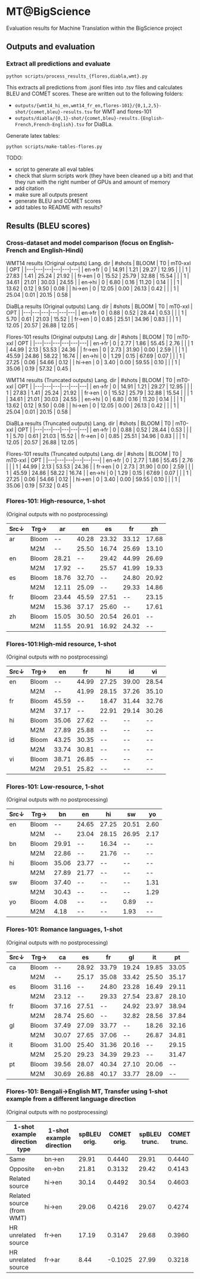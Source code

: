 # MT@BigScience

Evaluation results for Machine Translation within the BigScience project

## Outputs and evaluation

### Extract all predictions and evaluate

```
python scripts/process_results_{flores,diabla,wmt}.py
```

This extracts all predictions from .jsonl files into .tsv files and calculates BLEU and COMET scores. These are written out to the following folders:
- `outputs/{wmt14_hi_en,wmt14_fr_en,flores-101}/{0,1,2,5}-shot/{comet,bleu}-results.tsv` for WMT and flores-101
- `outputs/diabla/{0,1}-shot/{comet,bleu}-results.{English-French,French-English}.tsv` for DiaBLa.

Generate latex tables:
```
python scripts/make-tables-flores.py
```

TODO:
- script to generate all eval tables
- check that slurm scripts work (they have been cleaned up a bit) and that they run with the right number of GPUs and amount of memory
- add citation
- make sure all outputs present
- generate BLEU and COMET scores
- add tables to README with results?

## Results (BLEU scores)

### Cross-dataset and model comparison (focus on English-French and English-Hindi)

WMT14 results (Original outputs)
Lang. dir | #shots | BLOOM | T0 | mT0-xxl | OPT |
|---|---|---|---|---|---|
| en→fr | 0 | 14.91 | 1.21 | 29.27 | 12.95 |
| | 1 | 27.83 | 1.41 | 25.24 | 21.92 |
| fr→en | 0 | 15.52 | 25.79 | 32.88 | 15.54 |
| | 1 | 34.61 | 21.01 | 30.03 | 24.55 |
| en→hi | 0 | 6.80 | 0.16 | 11.20 | 0.14 |
| | 1 | 13.62 | 0.12 | 9.50 | 0.08 |
| hi→en | 0 | 12.05 | 0.00 | 26.13 | 0.42 |
| | 1 | 25.04 | 0.01 | 20.15 | 0.58 |

DiaBLa results (Original outputs)
Lang. dir | #shots | BLOOM | T0 | mT0-xxl | OPT |
|---|---|---|---|---|---|
| en→fr | 0 | 0.88 | 0.52 | 28.44 | 0.53 |
| | 1 | 5.70 | 0.61 | 21.03 | 15.52 |
| fr→en | 0 | 0.85 | 25.51 | 34.96 | 0.83 |
| | 1 | 12.05 | 20.57 | 26.88 | 12.05 |

Flores-101 results (Original outputs)
Lang. dir | #shots | BLOOM | T0 | mT0-xxl | OPT |
|---|---|---|---|---|---|
| en→fr | 0 | 2.77 | 1.86 | 55.45 | 2.76 |
| | 1 | 44.99 | 2.13 | 53.53 | 24.36 |
| fr→en | 0 | 2.73 | 31.90 | 0.00 | 2.59 |
| | 1 | 45.59 | 24.86 | 58.22 | 16.74 |
| en→hi | 0 | 1.29 | 0.15 | 67.69 | 0.07 |
| | 1 | 27.25 | 0.06 | 54.66 | 0.12 |
| hi→en | 0 | 3.40 | 0.00 | 59.55 | 0.10 |
| | 1 | 35.06 | 0.19 | 57.32 | 0.45 |

WMT14 results (Truncated outputs)
Lang. dir | #shots | BLOOM | T0 | mT0-xxl | OPT |
|---|---|---|---|---|---|
| en→fr | 0 | 14.91 | 1.21 | 29.27 | 12.95 |
| | 1 | 27.83 | 1.41 | 25.24 | 21.92 |
| fr→en | 0 | 15.52 | 25.79 | 32.88 | 15.54 |
| | 1 | 34.61 | 21.01 | 30.03 | 24.55 |
| en→hi | 0 | 6.80 | 0.16 | 11.20 | 0.14 |
| | 1 | 13.62 | 0.12 | 9.50 | 0.08 |
| hi→en | 0 | 12.05 | 0.00 | 26.13 | 0.42 |
| | 1 | 25.04 | 0.01 | 20.15 | 0.58 |

DiaBLa results (Truncated outputs)
Lang. dir | #shots | BLOOM | T0 | mT0-xxl | OPT |
|---|---|---|---|---|---|
| en→fr | 0 | 0.88 | 0.52 | 28.44 | 0.53 |
| | 1 | 5.70 | 0.61 | 21.03 | 15.52 |
| fr→en | 0 | 0.85 | 25.51 | 34.96 | 0.83 |
| | 1 | 12.05 | 20.57 | 26.88 | 12.05 |

Flores-101 results (Truncated outputs)
Lang. dir | #shots | BLOOM | T0 | mT0-xxl | OPT |
|---|---|---|---|---|---|
| en→fr | 0 | 2.77 | 1.86 | 55.45 | 2.76 |
| | 1 | 44.99 | 2.13 | 53.53 | 24.36 |
| fr→en | 0 | 2.73 | 31.90 | 0.00 | 2.59 |
| | 1 | 45.59 | 24.86 | 58.22 | 16.74 |
| en→hi | 0 | 1.29 | 0.15 | 67.69 | 0.07 |
| | 1 | 27.25 | 0.06 | 54.66 | 0.12 |
| hi→en | 0 | 3.40 | 0.00 | 59.55 | 0.10 |
| | 1 | 35.06 | 0.19 | 57.32 | 0.45 |

### Flores-101: High-resource, 1-shot
(Original outputs with no postprocessing)

| Src↓ | Trg→ | ar | en | es | fr | zh |
|---|---|---|---|---|---|---|
 | ar | Bloom | -- | 40.28 | 23.32 | 33.12 | 17.68 |
 |  | M2M | -- | 25.50 | 16.74 | 25.69 | 13.10 |
 | en | Bloom | 28.21 | -- | 29.42 | 44.99 | 26.69 |
 |  | M2M | 17.92 | -- | 25.57 | 41.99 | 19.33 |
 | es | Bloom | 18.76 | 32.70 | -- | 24.80 | 20.92 |
 |  | M2M | 12.11 | 25.09 | -- | 29.33 | 14.86 |
 | fr | Bloom | 23.44 | 45.59 | 27.51 | -- | 23.15 |
 |  | M2M | 15.36 | 37.17 | 25.60 | -- | 17.61 |
 | zh | Bloom | 15.05 | 30.50 | 20.54 | 26.01 | -- |
 |  | M2M | 11.55 | 20.91 | 16.92 | 24.32 | -- |

### Flores-101:High-mid resource, 1-shot
(Original outputs with no postprocessing)

| Src↓ | Trg→ | en | fr | hi | id | vi |
|---|---|---|---|---|---|---|
 | en | Bloom | -- | 44.99 | 27.25 | 39.00 | 28.54 |
 |  | M2M | -- | 41.99 | 28.15 | 37.26 | 35.10 |
 | fr | Bloom | 45.59 | -- | 18.47 | 31.44 | 32.76 |
 |  | M2M | 37.17 | -- | 22.91 | 29.14 | 30.26 |
 | hi | Bloom | 35.06 | 27.62 | -- | -- | -- |
 |  | M2M | 27.89 | 25.88 | -- | -- | -- |
 | id | Bloom | 43.25 | 30.35 | -- | -- | -- |
 |  | M2M | 33.74 | 30.81 | -- | -- | -- |
 | vi | Bloom | 38.71 | 26.85 | -- | -- | -- |
 |  | M2M | 29.51 | 25.82 | -- | -- | -- |
 
 ### Flores-101: Low-resource, 1-shot
 (Original outputs with no postprocessing)
 
| Src↓ | Trg→ | bn | en | hi | sw | yo |
|---|---|---|---|---|---|---|
 | en | Bloom | -- | 24.65 | 27.25 | 20.51 | 2.60 |
 |  | M2M | -- | 23.04 | 28.15 | 26.95 | 2.17 |
 | bn | Bloom | 29.91 | -- | 16.34 | -- | -- |
 |  | M2M | 22.86 | -- | 21.76 | -- | -- |
 | hi | Bloom | 35.06 | 23.77 | -- | -- | -- |
 |  | M2M | 27.89 | 21.77 | -- | -- | -- |
 | sw | Bloom | 37.40 | -- | -- | -- | 1.31 |
 |  | M2M | 30.43 | -- | -- | -- | 1.29 |
 | yo | Bloom | 4.08 | -- | -- | 0.89 | -- |
 |  | M2M | 4.18 | -- | -- | 1.93 | -- | 
 
 ### Flores-101: Romance languages, 1-shot
 (Original outputs with no postprocessing)
 
 | Src↓ | Trg→ | ca | es | fr | gl | it | pt|
|---|---|---|---|---|---|---|---|
 | ca | Bloom | -- | 28.92 | 33.79 | 19.24 | 19.85 | 33.05 | 
 |  | M2M | -- | 25.17 | 35.08 | 33.42 | 25.50 | 35.17 | 
 | es | Bloom | 31.16 | -- | 24.80 | 23.28 | 16.49 | 29.11 | 
 |  | M2M | 23.12 | -- | 29.33 | 27.54 | 23.87 | 28.10 | 
 | fr | Bloom | 37.16 | 27.51 | -- | 24.92 | 23.97 | 38.94 | 
 |  | M2M | 28.74 | 25.60 | -- | 32.82 | 28.56 | 37.84 | 
 | gl | Bloom | 37.49 | 27.09 | 33.77 | -- | 18.26 | 32.16 | 
 |  | M2M | 30.07 | 27.65 | 37.06 | -- | 26.87 | 34.81 | 
 | it | Bloom | 31.00 | 25.40 | 31.36 | 20.16 | -- | 29.15 | 
 |  | M2M | 25.20 | 29.23 | 34.39 | 29.23 | -- | 31.47 | 
 | pt | Bloom | 39.56 | 28.07 | 40.34 | 27.10 | 20.06 | -- | 
 |  | M2M | 30.69 | 26.88 | 40.17 | 33.77 | 28.09 | -- | 
 
 
 ### Flores-101: Bengali→English MT, Transfer using 1-shot example from a different language direction
  (Original outputs with no postprocessing)
  

| 1-shot example direction type | 1-shot example direction | spBLEU orig. | COMET orig. | spBLEU trunc. | COMET trunc. |
|---|---|---|---|---|---|
| Same | bn→en | 29.91 | 0.4440 | 29.91 | 0.4440 |
| Opposite | en→bn | 21.81 | 0.3132 | 29.42 | 0.4143 |
| Related source | hi→en | 30.14 | 0.4492 | 30.54 | 0.4603 |
| Related source (from WMT) | hi→en | 29.06 | 0.4216 | 29.07 | 0.4274 |
| HR unrelated source | fr→en | 17.19 | 0.3147 | 29.68 | 0.3960 |
| HR unrelated source | fr→ar | 8.44 | -0.1025 | 27.99 | 0.3218 |
